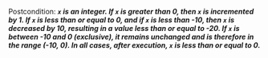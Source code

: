 Postcondition: ***`x` is an integer. If `x` is greater than 0, then `x` is incremented by 1. If `x` is less than or equal to 0, and if `x` is less than -10, then `x` is decreased by 10, resulting in a value less than or equal to -20. If `x` is between -10 and 0 (exclusive), it remains unchanged and is therefore in the range (-10, 0). In all cases, after execution, `x` is less than or equal to 0.***